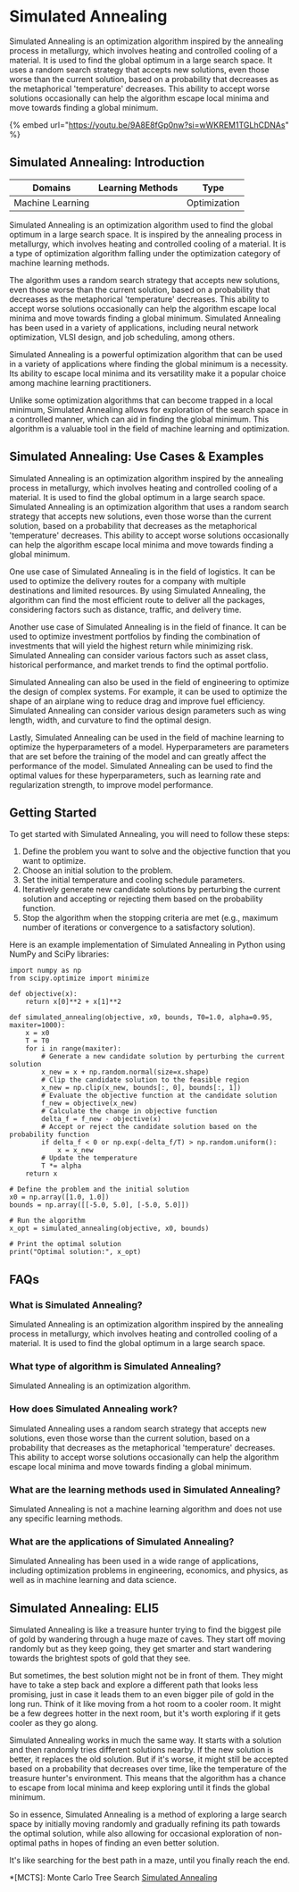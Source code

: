 # Simulated Annealing

Simulated Annealing is an optimization algorithm inspired by the annealing process in metallurgy, which involves heating and controlled cooling of a material. It is used to find the global optimum in a large search space. It uses a random search strategy that accepts new solutions, even those worse than the current solution, based on a probability that decreases as the metaphorical 'temperature' decreases. This ability to accept worse solutions occasionally can help the algorithm escape local minima and move towards finding a global minimum.

{% embed url="https://youtu.be/9A8E8fGp0nw?si=wWKREM1TGLhCDNAs" %}

## Simulated Annealing: Introduction

| Domains          | Learning Methods | Type         |
| ---------------- | ---------------- | ------------ |
| Machine Learning |                  | Optimization |

Simulated Annealing is an optimization algorithm used to find the global optimum in a large search space. It is inspired by the annealing process in metallurgy, which involves heating and controlled cooling of a material. It is a type of optimization algorithm falling under the optimization category of machine learning methods.

The algorithm uses a random search strategy that accepts new solutions, even those worse than the current solution, based on a probability that decreases as the metaphorical 'temperature' decreases. This ability to accept worse solutions occasionally can help the algorithm escape local minima and move towards finding a global minimum. Simulated Annealing has been used in a variety of applications, including neural network optimization, VLSI design, and job scheduling, among others.

Simulated Annealing is a powerful optimization algorithm that can be used in a variety of applications where finding the global minimum is a necessity. Its ability to escape local minima and its versatility make it a popular choice among machine learning practitioners.

Unlike some optimization algorithms that can become trapped in a local minimum, Simulated Annealing allows for exploration of the search space in a controlled manner, which can aid in finding the global minimum. This algorithm is a valuable tool in the field of machine learning and optimization.

## Simulated Annealing: Use Cases & Examples

Simulated Annealing is an optimization algorithm inspired by the annealing process in metallurgy, which involves heating and controlled cooling of a material. It is used to find the global optimum in a large search space. Simulated Annealing is an optimization algorithm that uses a random search strategy that accepts new solutions, even those worse than the current solution, based on a probability that decreases as the metaphorical 'temperature' decreases. This ability to accept worse solutions occasionally can help the algorithm escape local minima and move towards finding a global minimum.

One use case of Simulated Annealing is in the field of logistics. It can be used to optimize the delivery routes for a company with multiple destinations and limited resources. By using Simulated Annealing, the algorithm can find the most efficient route to deliver all the packages, considering factors such as distance, traffic, and delivery time.

Another use case of Simulated Annealing is in the field of finance. It can be used to optimize investment portfolios by finding the combination of investments that will yield the highest return while minimizing risk. Simulated Annealing can consider various factors such as asset class, historical performance, and market trends to find the optimal portfolio.

Simulated Annealing can also be used in the field of engineering to optimize the design of complex systems. For example, it can be used to optimize the shape of an airplane wing to reduce drag and improve fuel efficiency. Simulated Annealing can consider various design parameters such as wing length, width, and curvature to find the optimal design.

Lastly, Simulated Annealing can be used in the field of machine learning to optimize the hyperparameters of a model. Hyperparameters are parameters that are set before the training of the model and can greatly affect the performance of the model. Simulated Annealing can be used to find the optimal values for these hyperparameters, such as learning rate and regularization strength, to improve model performance.

## Getting Started

To get started with Simulated Annealing, you will need to follow these steps:

1. Define the problem you want to solve and the objective function that you want to optimize.
2. Choose an initial solution to the problem.
3. Set the initial temperature and cooling schedule parameters.
4. Iteratively generate new candidate solutions by perturbing the current solution and accepting or rejecting them based on the probability function.
5. Stop the algorithm when the stopping criteria are met (e.g., maximum number of iterations or convergence to a satisfactory solution).

Here is an example implementation of Simulated Annealing in Python using NumPy and SciPy libraries:

```
import numpy as np
from scipy.optimize import minimize

def objective(x):
    return x[0]**2 + x[1]**2

def simulated_annealing(objective, x0, bounds, T0=1.0, alpha=0.95, maxiter=1000):
    x = x0
    T = T0
    for i in range(maxiter):
        # Generate a new candidate solution by perturbing the current solution
        x_new = x + np.random.normal(size=x.shape)
        # Clip the candidate solution to the feasible region
        x_new = np.clip(x_new, bounds[:, 0], bounds[:, 1])
        # Evaluate the objective function at the candidate solution
        f_new = objective(x_new)
        # Calculate the change in objective function
        delta_f = f_new - objective(x)
        # Accept or reject the candidate solution based on the probability function
        if delta_f < 0 or np.exp(-delta_f/T) > np.random.uniform():
            x = x_new
        # Update the temperature
        T *= alpha
    return x

# Define the problem and the initial solution
x0 = np.array([1.0, 1.0])
bounds = np.array([[-5.0, 5.0], [-5.0, 5.0]])

# Run the algorithm
x_opt = simulated_annealing(objective, x0, bounds)

# Print the optimal solution
print("Optimal solution:", x_opt)

```

## FAQs

### What is Simulated Annealing?

Simulated Annealing is an optimization algorithm inspired by the annealing process in metallurgy, which involves heating and controlled cooling of a material. It is used to find the global optimum in a large search space.

### What type of algorithm is Simulated Annealing?

Simulated Annealing is an optimization algorithm.

### How does Simulated Annealing work?

Simulated Annealing uses a random search strategy that accepts new solutions, even those worse than the current solution, based on a probability that decreases as the metaphorical 'temperature' decreases. This ability to accept worse solutions occasionally can help the algorithm escape local minima and move towards finding a global minimum.

### What are the learning methods used in Simulated Annealing?

Simulated Annealing is not a machine learning algorithm and does not use any specific learning methods.

### What are the applications of Simulated Annealing?

Simulated Annealing has been used in a wide range of applications, including optimization problems in engineering, economics, and physics, as well as in machine learning and data science.

## Simulated Annealing: ELI5

Simulated Annealing is like a treasure hunter trying to find the biggest pile of gold by wandering through a huge maze of caves. They start off moving randomly but as they keep going, they get smarter and start wandering towards the brightest spots of gold that they see.

But sometimes, the best solution might not be in front of them. They might have to take a step back and explore a different path that looks less promising, just in case it leads them to an even bigger pile of gold in the long run. Think of it like moving from a hot room to a cooler room. It might be a few degrees hotter in the next room, but it's worth exploring if it gets cooler as they go along.

Simulated Annealing works in much the same way. It starts with a solution and then randomly tries different solutions nearby. If the new solution is better, it replaces the old solution. But if it's worse, it might still be accepted based on a probability that decreases over time, like the temperature of the treasure hunter's environment. This means that the algorithm has a chance to escape from local minima and keep exploring until it finds the global minimum.

So in essence, Simulated Annealing is a method of exploring a large search space by initially moving randomly and gradually refining its path towards the optimal solution, while also allowing for occasional exploration of non- optimal paths in hopes of finding an even better solution.

It's like searching for the best path in a maze, until you finally reach the end.

\*\[MCTS]: Monte Carlo Tree Search [Simulated Annealing](https://serp.ai/simulated-annealing/)
